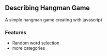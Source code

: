 ## Describing Hangman Game  
A simple hangman game creating with javascript
### Features
- Random word selection
- more categories
